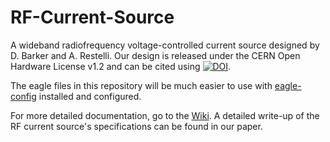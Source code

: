 # RF-Current-Source

A wideband radiofrequency voltage-controlled current source designed by D. Barker and A. Restelli.
Our design is released under the CERN Open Hardware License v1.2 and can be cited using [![DOI](https://zenodo.org/badge/DOI/10.5281/zenodo.3758488.svg)](https://doi.org/10.5281/zenodo.3758488).

The eagle files in this repository will be much easier to use with [eagle-config](https://github.com/JQIamo/eagle-config) installed and configured.

For more detailed documentation, go to the [Wiki](https://github.com/JQIamo/RF-Current-Source/wiki/). A detailed write-up of the RF current source's specifications can be found in our paper.
